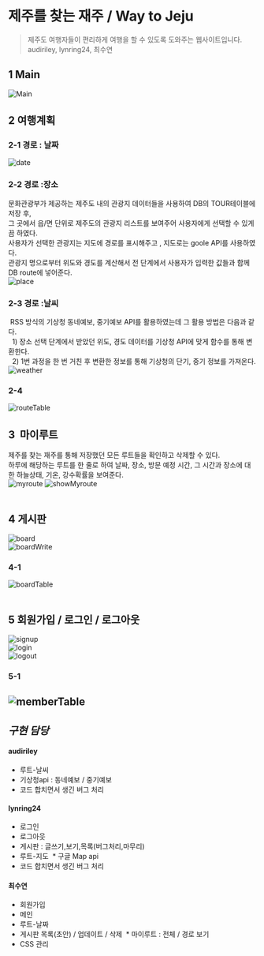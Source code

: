 # 제주를 찾는 재주 / Way to Jeju <br>
>제주도 여행자들이 편리하게 여행을 할 수 있도록 도와주는 웹사이트입니다. <br>
>audiriley, lynring24, 최수연

## 1 Main
![Main](./capture/main.gif)<br>

## 2 여행계획

### 2-1 경로 : 날짜
![date](./capture/date.png)

### 2-2 경로 :장소
문화관광부가 제공하는 제주도 내의 관광지 데이터들을 사용하여 DB의 TOUR테이블에 저장 후,<br>
그 곳에서 읍/면 단위로 제주도의 관광지 리스트를 보여주어 사용자에게 선택할 수 있게끔 하였다.<br>
사용자가 선택한 관광지는 지도에 경로를 표시해주고 , 지도로는 goole API를 사용하였다.<br>
관광지 명으로부터 위도와 경도를 계산해서 전 단계에서 사용자가 입력한 값들과 함께 DB route에 넣어준다. <br>
![place](./capture/map.PNG)

### 2-3 경로 :날씨
  RSS 방식의 기상청 동네예보, 중기예보 API를 활용하였는데 그 활용 방법은 다음과 같다.<br>
  &nbsp;&nbsp;1) 장소 선택 단계에서 받았던 위도, 경도 데이터를 기상청 API에 맞게 함수를 통해 변환한다.<br>
  &nbsp;&nbsp;2) 1번 과정을 한 번 거친 후 변환한 정보를 통해 기상청의 단기, 중기 정보를 가져온다.
![weather](./capture/showWeather.PNG) <br>
### 2-4
![routeTable](./capture/routeTable.PNG) <br>

## 3  마이루트
제주를 찾는 재주를 통해 저장했던 모든 루트들을 확인하고 삭제할 수 있다.<br>
하루에 해당하는 루트를 한 줄로 하여 날짜, 장소, 방문 예정 시간, 그 시간과 장소에 대한 하늘상태, 기온, 강수확률을 보여준다. <br>
![myroute](./capture/myroute.PNG)
![showMyroute](./capture/showMyroute.PNG) <br><br>

## 4 게시판
![board](./capture/board.PNG)<br>
![boardWrite](./capture/boardWrite.PNG)<br>
### 4-1
![boardTable](./capture/boardTable.PNG) <br><br>

## 5 회원가입 / 로그인 / 로그아웃
![signup](./capture/signup.PNG)<br>
![login](./capture/login.PNG)<br>
![logout](./capture/logoutCheck.PNG) 

### 5-1
![memberTable](./capture/memberTable.PNG)
---

## *구현 담당*
#### audiriley 
  * 루트-날씨
  * 기상청api : 동네예보 / 중기예보
  * 코드 합치면서 생긴 버그 처리
#### lynring24 
  * 로그인
  * 로그아웃
  * 게시판 :  글쓰기,보기,목록(버그처리,마무리)
  * 루트-지도
  * 구글 Map api
  * 코드 합치면서 생긴 버그 처리
#### 최수연
  * 회원가입
  * 메인
  * 루트-날짜
  * 게시판 목록(초안) / 업데이트 / 삭제
  * 마이루트 : 전체 / 경로 보기 
  * CSS 관리


